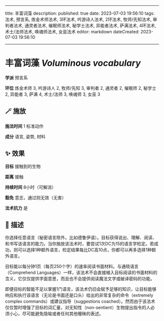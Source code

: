
---
title: 丰富词藻
description: 
published: true
date: 2023-07-03 19:56:10
tags: 法术, 预言系, 炼金术师法术, 3环法术, 吟游诗人法术, 2环法术, 牧师/先知法术, 审判者法术, 通灵者法术, 催眠师法术, 秘学士法术, 异能者法术, 萨满法术, 4环法术, 术士/法师法术, 唤魂师法术, 女巫法术
editor: markdown
dateCreated: 2023-07-03 19:56:10

---

# **丰富词藻** *Voluminous vocabulary*

**学派** 预言系 

**环位** 炼金术师 3, 吟游诗人 2, 牧师/先知 3, 审判者 2, 通灵者 2, 催眠师 2, 秘学士 2, 异能者 3, 萨满 4, 术士/法师 3, 唤魂师 3, 女巫 3

## 🪄 施放

**施法时间** 1 标准动作

**成分** 语言, 姿势, 材料

## ✨ 效果 

**目标** 接触到的生物 

**距离** 接触  

**持续时间** 8小时（可解消） 

**豁免** 意志，通过则无效（无害）

**法术抗力** 是

## 📖 描述

你选择任意语言（秘密语言除外，比如德鲁伊语）。目标获得说出、理解、阅读、和书写该语言的能力。当你施放该法术时，要尝试1次DC为15的语言学检定。若成功，则可以选择1种额外语言，检定结果每比DC高10点，你都可以再多选择1种额外语言。

目标能以每分钟1页（每页250个字）的速率阅读书面材料。与通晓语言（Comprehend Languages）一样，该法术不会直接植入目标阅读的书面材料的含义，它仅仅提供字面意思，而且也不会提供阅读魔法文字或破译密码的功能。

即便目标的智能不足以掌握1门语言，该法术仍旧会赋予足够的知识，让目标能够响应和执行该语言（无论是书面还是口头）给出的非常复杂的命令（extremely complex commands）或建议指导（suggestions coached）。然而由于该法术仅仅暂时增强了目标的词汇量，对无知性（non-sentient）生物提出指令的人必须小心，尽可能避免隐喻或者任何其他暧昧的表述。
    
